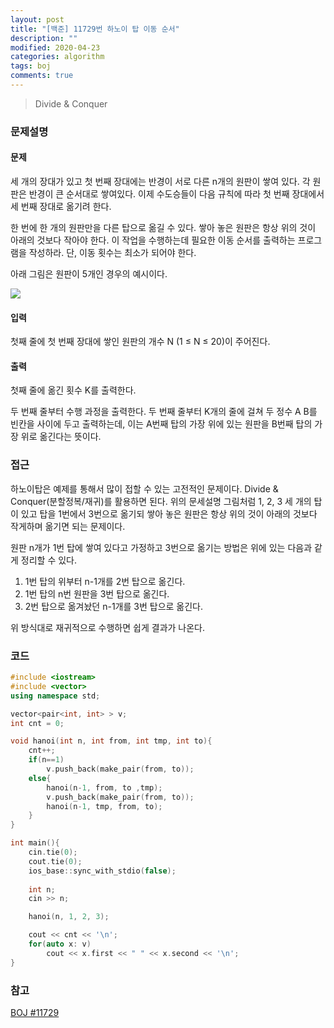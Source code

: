 ```yaml
---
layout: post
title: "[백준] 11729번 하노이 탑 이동 순서"
description: ""
modified: 2020-04-23
categories: algorithm
tags: boj
comments: true
---
```


> Divide & Conquer

### 문제설명

#### 문제
세 개의 장대가 있고 첫 번째 장대에는 반경이 서로 다른 n개의 원판이 쌓여 있다. 각 원판은 반경이 큰 순서대로 쌓여있다. 이제 수도승들이 다음 규칙에 따라 첫 번째 장대에서 세 번째 장대로 옮기려 한다.

한 번에 한 개의 원판만을 다른 탑으로 옮길 수 있다.
쌓아 놓은 원판은 항상 위의 것이 아래의 것보다 작아야 한다.
이 작업을 수행하는데 필요한 이동 순서를 출력하는 프로그램을 작성하라. 단, 이동 횟수는 최소가 되어야 한다.

아래 그림은 원판이 5개인 경우의 예시이다.

<img src="https://www.dropbox.com/s/jut3ptwnlz4hiet/11729_hanoi.png?dl=1">

#### 입력
첫째 줄에 첫 번째 장대에 쌓인 원판의 개수 N (1 ≤ N ≤ 20)이 주어진다.

#### 출력
첫째 줄에 옮긴 횟수 K를 출력한다.

두 번째 줄부터 수행 과정을 출력한다. 두 번째 줄부터 K개의 줄에 걸쳐 두 정수 A B를 빈칸을 사이에 두고 출력하는데, 이는 A번째 탑의 가장 위에 있는 원판을 B번째 탑의 가장 위로 옮긴다는 뜻이다.

### 접근
하노이탑은 예제를 통해서 많이 접할 수 있는 고전적인 문제이다. Divide & Conquer(분할정복/재귀)를 활용하면 된다. 위의 문세설명 그림처럼 1, 2, 3 세 개의 탑이 있고 탑을 1번에서 3번으로 옮기되 쌓아 놓은 원판은 항상 위의 것이 아래의 것보다 작게하며 옮기면 되는 문제이다.

원판 n개가 1번 탑에 쌓여 있다고 가정하고 3번으로 옮기는 방법은 위에 있는 다음과 같게 정리할 수 있다.
1. 1번 탑의 위부터 n-1개를 2번 탑으로 옮긴다.
2. 1번 탑의 n번 원판을 3번 탑으로 옮긴다.
3. 2번 탑으로 옮겨놨던 n-1개를 3번 탑으로 옮긴다.

위 방식대로 재귀적으로 수행하면 쉽게 결과가 나온다.

### 코드
```cpp
#include <iostream>
#include <vector>
using namespace std;

vector<pair<int, int> > v;
int cnt = 0;

void hanoi(int n, int from, int tmp, int to){
    cnt++;
    if(n==1)
        v.push_back(make_pair(from, to));
    else{
        hanoi(n-1, from, to ,tmp);
        v.push_back(make_pair(from, to));
        hanoi(n-1, tmp, from, to);
    }
}

int main(){
    cin.tie(0);
    cout.tie(0);
    ios_base::sync_with_stdio(false);
    
    int n;
    cin >> n;

    hanoi(n, 1, 2, 3);

    cout << cnt << '\n';
    for(auto x: v)
        cout << x.first << " " << x.second << '\n';
}
```

### 참고
[BOJ #11729](https://www.acmicpc.net/problem/11729)  